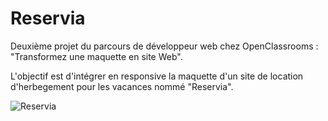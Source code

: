 # Reservia 

Deuxième projet du parcours de développeur web chez OpenClassrooms : "Transformez une maquette en site Web".

L'objectif est d'intégrer en responsive la maquette d'un site de location d'herbegement pour les vacances nommé "Reservia".

![Reservia](https://user-images.githubusercontent.com/77229225/215315290-b0001ee7-90ff-4ca4-a19f-bb4a147dc114.png)
